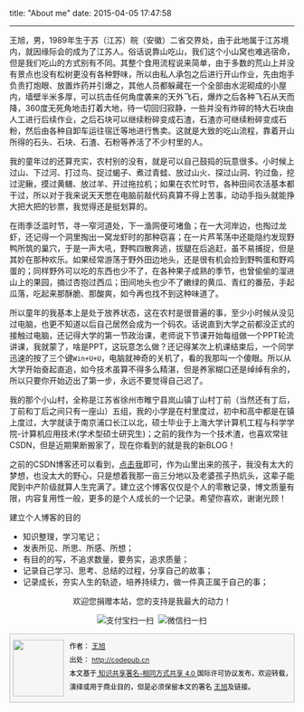 title: "About me"
date: 2015-04-05 17:47:58

---

王旭，男，1989年生于苏（江苏）皖（安徽）二省交界处，由于此地属于江苏境内，就因缘际会的成为了江苏人。俗话说靠山吃山，我们这个小山窝也难逃宿命，但是我们吃山的方式别有不同。其整个食用流程说来简单，由于多数的荒山上并没有景点也没有松树更没有各种野味，所以由私人承包之后进行开山作业，先由炮手负责打炮眼、放置炸药并引爆之，其他人员都躲藏在一个全部由水泥砌成的小屋内，墙壁半米多厚，可以抗击任何角度袭来的天外飞石，爆炸之后各种飞石从天而降，360度无死角地击打着大地，待一切回归寂静，一些并没有炸碎的特大石块由人工进行后续作业，之后石块可以继续粉碎变成石渣，石渣亦可继续粉碎变成石粉，然后由各种自卸车运往宿迁等地进行售卖。这就是大致的吃山流程，靠着开山所得的石头、石块、石渣、石粉等养活了不少村里的人。

我的童年过的还算充实，农村别的没有，就是可以自己鼓捣的玩意很多。小时候上过山、下过河、打过鸟、捉过蝎子、煮过青蛙、放过山火、探过山洞、钓过鱼，挖过泥鳅，摸过黄鳝、放过羊、开过拖拉机；如果在农忙时节，各种田间农活基本都干过，所以对于我来说天天憋在电脑前敲代码真算不得上苦事，动动手指头就能挣大把大把的钞票，我觉得还是挺划算的。

在雨季泛滥时节，寻一窄河道处，下一渔网便可堵鱼；在一大河岸边，也掏过龙虾，还记得一个洞里掏出一窝龙虾时的那种窃喜；在一片芦苇荡中还能隐约发现野鸭所筑的巢穴，于是一声大吼，野鸭四散奔逃，拔腿在后追赶，虽不易捕捉，但是其妙在那种欢乐。如果经常游荡于野外田边地头，还是很有机会捡到野鸭蛋和野鸡蛋的；同样野外可以吃的东西也少不了，在各种果子成熟的季节，也曾偷偷的溜进山上的果园，摘过杏抱过西瓜；田间地头也少不了嫩绿的黄瓜、青红的番茄，手起瓜落，吃起来那酥脆、那酸爽，如今再也找不到这种味道了。

所以童年的我基本上是处于放养状态，这在农村是很普遍的事，至少小时候从没见过电脑，也更不知道以后自己居然会成为一个码农。话说直到大学之前都没正式的接触过电脑，还记得大学的第一节政治课，老师说下节课开始每组做一个PPT轮流讲课，我就蒙了，啥是PPT，这玩意怎么做？还记得某次上机课结束后，一个同学迅速的按了三个键`Win+U+U`，电脑就神奇的关机了，看的我那叫一个傻眼。所以从大学开始奋起直追，如今技术虽算不得多么精湛，但是养家糊口还是绰绰有余的，所以只要你开始迈出了第一步，永远不要觉得自己迟了。

我的那个小山村，全称是江苏省徐州市睢宁县岚山镇丁山村丁前（当然还有丁后，丁前和丁后之间只有一座山）五组，我的小学是在村里度过，初中和高中都是在镇上度过，大学就读于南京浦口长江以北，硕士毕业于上海大学计算机工程与科学学院-计算机应用技术(学术型硕士研究生)；之前的我作为一个技术渣，也喜欢常驻CSDN，但是近期果断搬家了，现在你看到的就是我的新BLOG！

之前的CSDN博客还可以看到，[点击我](http://blog.csdn.net/shijiebei2009)即可，作为山里出来的孩子，我没有太大的梦想，也没太大的野心，只是想着我那一亩三分地以及老婆孩子热炕头，这辈子能爬到中产阶级就算人生完满了。建立这个博客仅仅是个人的零散记录，博文质量有限，内容复用性一般，更多的是个人成长的一个记录。希望你喜欢，谢谢光顾！


建立个人博客的目的

- 知识整理，学习笔记；
- 发表所见、所思、所感、所想；
- 有目的的写，不追求数量，要务实，追求质量；
- 记录自己学习、思考、总结的过程，分享自己的故事；
- 记录成长，夯实人生的轨迹，培养持续力，做一件真正属于自己的事；

<center>
欢迎您捐赠本站，您的支持是我最大的动力！

![支付宝扫一扫](http://7xig3q.com1.z0.glb.clouddn.com/alipay-donate.png)&nbsp;&nbsp;![微信扫一扫](http://7xig3q.com1.z0.glb.clouddn.com/weixin-donate.png)
</center>
</div>

<div style="font-size:12px;border-bottom: #bbbbbb 1px solid; border-left: #bbbbbb 1px solid; background: #f6f6f6; height: 120px; border-top: #bbbbbb 1px solid; border-right: #bbbbbb 1px solid" class=shijiebei2009right><div style="MARGIN-TOP: 10px; FLOAT: left; MARGIN-LEFT: 5px; MARGIN-RIGHT: 10px"><IMG alt="" src="https://avatars3.githubusercontent.com/u/4994697?v=3&u=70a4ca810fb1908f2deeed95f3b962eec64e1787&s=140" width=90 height=100></div><div style="LINE-HEIGHT: 200%; MARGIN-TOP: 10px; COLOR: #000000">作者： <a href="http://shijiebei2009.github.io/">王旭</a> <br/>出处： <a href="http://codepub.cn/">http://codepub.cn</a><br/>本文基于<a target="_blank" title="Creative Commons Attribution-ShareAlike 4.0 International (CC BY-SA 4.0)" href="http://creativecommons.org/licenses/by-sa/4.0/"> 知识共享署名-相同方式共享 4.0 </a>国际许可协议发布，欢迎转载，演绎或用于商业目的，但是必须保留本文的署名 <a href="http://shijiebei2009.github.io/">王旭</a>及链接。</div></div>